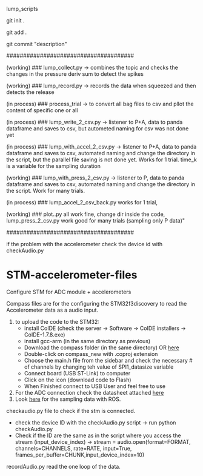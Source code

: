 lump_scripts

git init . 

git add .

git commit "description"

######################################

(working) ### lump_collect.py -> combines the topic and checks the changes in the pressure deriv sum to detect the spikes

(working) ### lump_record.py -> records the data when squeezed and then detects the release 

(in process) ### process_trial -> to convert all bag files to csv and pllot the content of specific one or all

(in process) ### lump_write_2_csv.py -> listener to P+A, data to panda dataframe and saves to csv, but autometed naming for csv was not done yet

(in process) ### lump_with_accel_2_csv.py -> listener to P+A, data to panda dataframe and saves to csv, automated naming and change the directory in the script, but the parallel file saving is not done yet. Works for 1 trial. time_k is a variable for the sampling duration

(working) ### lump_with_press_2_csv.py -> listener to P, data to panda dataframe and saves to csv, automated naming and change the directory in the script. Work for many trials. 

(in process) ### lump_accel_2_csv_back.py works for 1 trial, 

(working) ### plot..py all work fine, change dir inside the code, lump_press_2_csv.py work good for many trials (sampling only P data)"

######################################


if the problem with the accelerometer check the device id with checkAudio.py
# STM-accelerometer-files
Configure STM for ADC module  + accelerometers


Compass files are for the configuring the STM32f3discovery to read the Accelerometer data as a audio input. 
  1) to upload the code to the STM32:
		* install CoIDE (check the server -> Software -> CoIDE installers -> CoIDE-1.7.8.exe)
		* install gcc-arm (in the same directory as previous)
		* Download the compass folder (in the same directory) OR [here](https://github.com/togjade/yerkebulan-s-adc_accel.git)
		* Double-click on compass_new with .coproj extension
		* Choose the main.h file from the sidebar and check the necessary # of channels by changing teh value of SPI1_datasize variable
		* Connect board (USB ST-Link) to computer
		* Click on the icon (download code to Flash)
		* When Finished connect to USB User and feel free to use
  2) For the ADC connection check the datasheet attached [here](https://github.com/togjade/yerkebulan-s-adc_accel/blob/main/ADC%20documentation.docx)
  3) Look [here](https://github.com/togjade/yerkebulan-s-adc_accel/blob/main/accel_pub.py) for the sampling data with ROS.
  
checkaudio.py file to check if the stm is connected. 
  * check the device ID with the checkAudio.py script -> run python checkAudio.py
  * Check if the ID are the same as in the script where you access the stream (input_device_index) -> 
		stream = audio.open(format=FORMAT, channels=CHANNELS,
                rate=RATE, input=True,
                frames_per_buffer=CHUNK,input_device_index=10)

recordAudio.py read the one loop of the data. 



